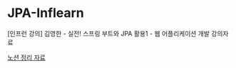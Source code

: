 # JPA-Inflearn
[인프런 강의] 김영한 - 실전! 스프링 부트와 JPA 활용1 - 웹 어플리케이션 개발 강의자료

[노션 정리 자료](https://neighborly-diamond-cd1.notion.site/JPA-1-2d0c6d8cdeaf47f39cbaef727fd2c1aa)